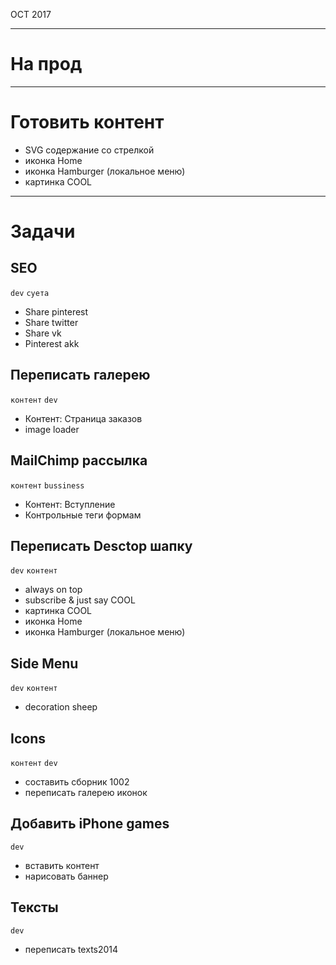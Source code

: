 OCT 2017

-------------------------------------------------------------

# На прод

-------------------------------------------------------------

# Готовить контент

- SVG содержание со стрелкой
- иконка Home
- иконка Hamburger (локальное меню)
- картинка COOL

-------------------------------------------------------------

# Задачи

## SEO

`dev`
`суета`

- Share pinterest
- Share twitter
- Share vk
- Pinterest akk

## Переписать галерею

`контент`
`dev`

- Контент: Страница заказов
- image loader

## MailChimp рассылка

`контент`
`bussiness`

- Контент: Вступление
- Контрольные теги формам


## Переписать Desctop шапку

`dev`
`контент`

- always on top
- subscribe & just say COOL
- картинка COOL
- иконка Home
- иконка Hamburger (локальное меню)

## Side Menu

`dev`
`контент`

- decoration sheep

## Icons

`контент`
`dev`

- составить сборник 1002
- переписать галерею иконок

## Добавить iPhone games

`dev`

- вставить контент
- нарисовать баннер

## Тексты

`dev`

- переписать texts2014
